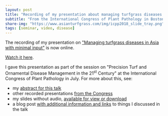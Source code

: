 ```yaml
---
layout: post
title: "Recording of my presentation about managing turfgrass diseases in Asia"
subtitle: "From the International Congress of Plant Pathology in Boston, in the session about Precision Turf and Ornamental Disease Management in the 21st Century"
share-img: "https://www.asianturfgrass.com/img/icpp2018_slide_tray.png"
tags: [seminar, video, disease]
---
```


The recording of my presentation on ["Managing turfgrass diseases in Asia with minimal input"](https://www.apsnet.org/publications/Webinars/Pages/2018videos.aspx?LID=Paper3992.mp4) is now online. 

[Watch it here](https://www.apsnet.org/publications/Webinars/Pages/2018videos.aspx?LID=Paper3992.mp4).

I gave this presentation as part of the session on "Precision Turf and Ornamental Disease Management in the 21<sup>st</sup> Century" at the International Congress of Plant Pathology in July. For more about this, see:

* my [abstract for this talk](https://apsnet.confex.com/apsnet/ICPP2018/meetingapp.cgi/Paper/3992)
* other recorded presentations [from the Congress](https://www.apsnet.org/publications/Webinars/Pages/2018.aspx) 
* my slides without audio, [available for view or download](https://speakerdeck.com/micahwoods/managing-turfgrass-diseases-in-asia-with-minimal-input-1)
* a blog post [with additional information and links](https://www.asianturfgrass.com/2018-07-30-managing-turfgrass-diseases-in-asia-with-minimal-inputs/) to things I discussed in the talk





